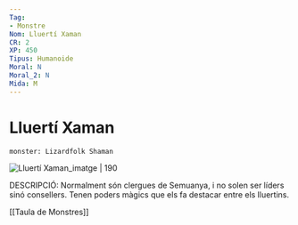 ```yaml
---
Tag:
- Monstre
Nom: Lluertí Xaman
CR: 2
XP: 450
Tipus: Humanoide
Moral: N
Moral_2: N
Mida: M
---
```

# Lluertí Xaman

```statblock
monster: Lizardfolk Shaman
```

![Lluertí Xaman_imatge | 190](https://i.pinimg.com/564x/e4/ab/0e/e4ab0e9d409b07a5bd9fdf3d9e3c7775.jpg)

DESCRIPCIÓ: 
Normalment són clergues de Semuanya, i no solen ser líders sinó consellers. Tenen poders màgics que els fa destacar entre els lluertins.

[[Taula de Monstres]]